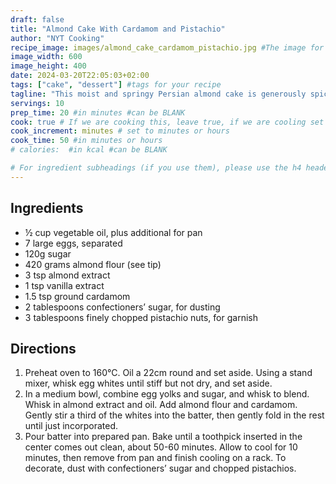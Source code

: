 ```yaml
---
draft: false
title: "Almond Cake With Cardamom and Pistachio"
author: "NYT Cooking"
recipe_image: images/almond_cake_cardamom_pistachio.jpg #The image for your recipe
image_width: 600
image_height: 400
date: 2024-03-20T22:05:03+02:00
tags: ["cake", "dessert"] #tags for your recipe
tagline: "This moist and springy Persian almond cake is generously spiced with ground cardamom"
servings: 10
prep_time: 20 #in minutes #can be BLANK
cook: true # If we are cooking this, leave true, if we are cooling set to false
cook_increment: minutes # set to minutes or hours
cook_time: 50 #in minutes or hours
# calories:  #in kcal #can be BLANK

# For ingredient subheadings (if you use them), please use the h4 header.  For print view I have those elements targeted
---
```



## Ingredients

- ½ cup vegetable oil, plus additional for pan
- 7 large eggs, separated
- 120g sugar
- 420 grams almond flour (see tip)
- 3 tsp almond extract
- 1 tsp vanilla extract
- 1.5 tsp ground cardamom
- 2 tablespoons confectioners’ sugar, for dusting
- 3 tablespoons finely chopped pistachio nuts, for garnish

## Directions

1. Preheat oven to 160°C. Oil a 22cm round and set aside. Using a stand mixer, whisk egg whites until stiff but not dry, and set aside.
2. In a medium bowl, combine egg yolks and sugar, and whisk to blend. Whisk in almond extract and oil. Add almond flour and cardamom. Gently stir a third of the whites into the batter, then gently fold in the rest until just incorporated.
3. Pour batter into prepared pan. Bake until a toothpick inserted in the center comes out clean, about 50-60 minutes. Allow to cool for 10 minutes, then remove from pan and finish cooling on a rack. To decorate, dust with confectioners’ sugar and chopped pistachios.